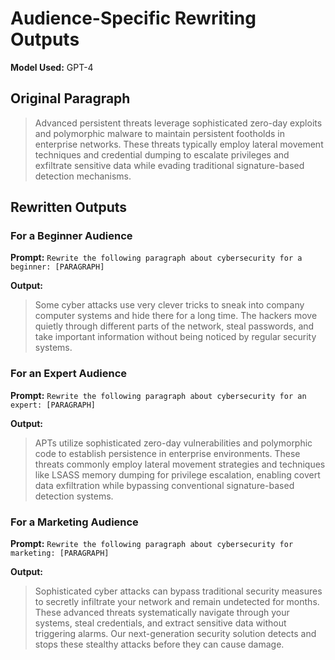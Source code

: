 # Audience-Specific Rewriting Outputs
**Model Used:** GPT-4

## Original Paragraph
> Advanced persistent threats leverage sophisticated zero-day exploits and polymorphic malware to maintain persistent footholds in enterprise networks. These threats typically employ lateral movement techniques and credential dumping to escalate privileges and exfiltrate sensitive data while evading traditional signature-based detection mechanisms.

## Rewritten Outputs

### For a Beginner Audience
**Prompt:** `Rewrite the following paragraph about cybersecurity for a beginner: [PARAGRAPH]`

**Output:**
> Some cyber attacks use very clever tricks to sneak into company computer systems and hide there for a long time. The hackers move quietly through different parts of the network, steal passwords, and take important information without being noticed by regular security systems.

### For an Expert Audience
**Prompt:** `Rewrite the following paragraph about cybersecurity for an expert: [PARAGRAPH]`

**Output:**
> APTs utilize sophisticated zero-day vulnerabilities and polymorphic code to establish persistence in enterprise environments. These threats commonly employ lateral movement strategies and techniques like LSASS memory dumping for privilege escalation, enabling covert data exfiltration while bypassing conventional signature-based detection systems.

### For a Marketing Audience
**Prompt:** `Rewrite the following paragraph about cybersecurity for marketing: [PARAGRAPH]`

**Output:**
> Sophisticated cyber attacks can bypass traditional security measures to secretly infiltrate your network and remain undetected for months. These advanced threats systematically navigate through your systems, steal credentials, and extract sensitive data without triggering alarms. Our next-generation security solution detects and stops these stealthy attacks before they can cause damage.